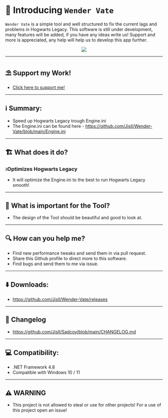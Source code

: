 # 👋 Introducing `Wender Vate`

`Wender Vate` is a simple tool and well structured to fix the current lags and problems in Hogwarts Legacy.
This software is still under development, many features will be added, if you have any ideas write us! Support and more is appreciated, any help will help us to develop this app further.

<p align="center">
		<img src="https://cdn.discordapp.com/attachments/1010222261250293841/1077077231916023909/image.png">
	</a>
</p> 

<hr>

## ⛱️ Support my Work!
* [Click here to support me!](https://link-center.net/161230/support-me)

<hr>

## ℹ️ Summary:


* Speed up Hogwarts Legacy trough Engine.ini
* The Engine.ini can be found here - https://github.com/Jisll/Wender-Vate/blob/main/Engine.ini

<hr>

## 🏗️ What does it do?

### 💧Optimizes Hogwarts Legacy ###
- It will optimize the Engine.ini to the best to run Hogwarts Legacy smooth!

<hr>

## 🧠 What is important for the Tool?

- The design of the Tool should be beautiful and good to look at.

<hr>

## 🔍 How can you help me?

- Find new performance tweaks and send them in via pull request.
- Share this Github profile to direct more to this software.
- Find bugs and send them to me via issue.

<hr>

## ⬇️ Downloads:
- https://github.com/Jisll/Wender-Vate/releases

<hr>

## 📰 Changelog
- https://github.com/Jisll/Sadcoy/blob/main/CHANGELOG.md

<hr>

## 💻 Compatibility:

* .NET Framework 4.8
* Compatible with Windows 10 / 11

<hr>

## ⚠️ WARNING

* This project is not allowed to steal or use for other projects! For a use of this project open an issue!
